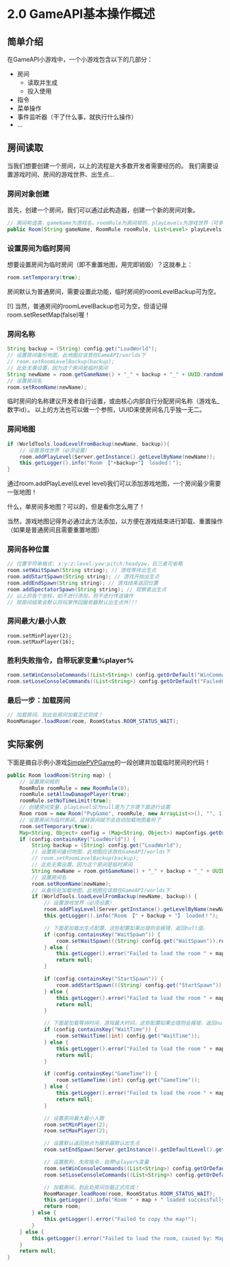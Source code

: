 # 2.0 GameAPI基本操作概述

## 简单介绍
在GameAPI小游戏中，一个小游戏包含以下的几部分：
- 房间
  - 读取并生成
  - 投入使用
- 指令
- 菜单操作
- 事件监听器（干了什么事，就执行什么操作）
- ...

## 房间读取
当我们想要创建一个房间，以上的流程是大多数开发者需要经历的。
我们需要设置游戏时间、房间的游戏世界、出生点...

### 房间对象创建
首先，创建一个房间，我们可以通过此构造器，创建一个新的房间对象。
```java
// 房间构造类，gameName为游戏名，roomRule为房间规则，playLevels为游戏世界（可多个），roomLevelBackup房间备份，round游戏回合
public Room(String gameName, RoomRule roomRule, List<Level> playLevels, String roomLevelBackup, int round)
```
### 设置房间为临时房间
想要设置房间为临时房间（即不重置地图，用完即销毁）？这就奉上：
```java
room.setTemporary(true);
```
房间默认为普通房间，需要设置此功能，临时房间的roomLevelBackup可为空。

[!] 当然，普通房间的roomLevelBackup也可为空，但请记得room.setResetMap(false)喔！
### 房间名称
```java
String backup = (String) config.get("LoadWorld");
// 设置房间备份地图，此地图应该放在GameAPI/worlds下
// room.setRoomLevelBackup(backup);
// 此处无需设置，因为这个房间是临时房间
String newName = room.getGameName() + "_" + backup + "_" + UUID.randomUUID();
// 设置房间名
room.setRoomName(newName);
```
临时房间的名称建议开发者自行设置，或由核心内部自行分配房间名称（游戏名_数字id）。
以上的方法也可以做一个参照，UUID来使房间名几乎独一无二。
### 房间地图
```java
if (WorldTools.loadLevelFromBackup(newName, backup)){
    // 设置游戏世界（必须设置）
    room.addPlayLevel(Server.getInstance().getLevelByName(newName));
    this.getLogger().info("Room 【"+backup+"】 loaded！");
}
```
通过room.addPlayLevel(Level level)我们可以添加游戏地图，一个房间最少需要一张地图！

什么，单房间多地图？可以的，但是看你怎么用了！

当然，游戏地图记得务必通过此方法添加，以方便在游戏结束进行卸载、重置操作（如果是普通房间且需要重置地图）
### 房间各种位置
```java
// 位置字符串格式: x:y:z:level:yaw:pitch:headyaw，后三者可省略
room.setWaitSpawn(String string); // 游戏等待出生点
room.addStartSpawn(String string); // 游戏开始出生点
room.addEndSpawn(String string); // 游戏结束返回位置
room.addSpectatorSpawn(String string); // 观察者出生点
// 以上的各个坐标，如不进行添加，则不进行传送操作
// 除房间结束会默认将玩家传回服务器默认出生点外!!!
```
### 房间最大/最小人数
```
room.setMinPlayer(2);
room.setMaxPlayer(16);
```
### 胜利失败指令，自带玩家变量%player%
```java
room.setWinConsoleCommands((List<String>) config.getOrDefault("WinCommands", new ArrayList<>()));
room.setLoseConsoleCommands((List<String>) config.getOrDefault("FailedCommands", new ArrayList<>()));
```
### 最后一步：加载房间
```java
// 加载房间，到此处房间加载正式完成！
RoomManager.loadRoom(room, RoomStatus.ROOM_STATUS_WAIT);
```
## 实际案例
下面是摘自示例小游戏[SimplePVPGame](https://github.com/glorydark/GameAPI_Example/blob/main/SimplePVPGame/src/main/java/glorydark/pvp/MainClass.java)的一段创建并加载临时房间的代码！
```java
public Room loadRoom(String map) {
    // 设置房间规则
    RoomRule roomRule = new RoomRule(0);
    roomRule.setAllowDamagePlayer(true);
    roomRule.setNoTimeLimit(true);
    // 创建房间变量，playLevel设为null是为了方便下面进行设置
    Room room = new Room("PvpGame", roomRule, new ArrayList<>(), "", 1);
    // 设置房间为临时房间，这样房间就不会自动加载地图备份了
    room.setTemporary(true);
    Map<String, Object> config = (Map<String, Object>) mapConfigs.getOrDefault(map, new HashMap<>());
    if (config.containsKey("LoadWorld")) {
        String backup = (String) config.get("LoadWorld");
        // 设置房间备份地图，此地图应该放在GameAPI/worlds下
        // room.setRoomLevelBackup(backup);
        // 此处无需设置，因为这个房间是临时房间
        String newName = room.getGameName() + "_" + backup + "_" + UUID.randomUUID();
        // 设置房间名
        room.setRoomName(newName);
        // 从备份处加载地图，此地图应该放在GameAPI/worlds下
        if (WorldTools.loadLevelFromBackup(newName, backup)) {
            // 设置游戏世界（必须设置）
            room.addPlayLevel(Server.getInstance().getLevelByName(newName));
            this.getLogger().info("Room 【" + backup + "】 loaded！");

            // 下面是加载出生点配置，这些配置如果出错则会报错，返回null值。
            if (config.containsKey("WaitSpawn")) {
                room.setWaitSpawn(((String) config.get("WaitSpawn")).replace(backup, newName));
            } else {
                this.getLogger().error("Failed to load the room " + map + ", caused by the wrong format in WaitSpawn Configuration!");
                return null;
            }

            if (config.containsKey("StartSpawn")) {
                room.addStartSpawn(((String) config.get("StartSpawn")).replace(backup, newName));
            } else {
                this.getLogger().error("Failed to load the room " + map + ", caused by the wrong format in StartSpawn Configuration!");
                return null;
            }

            // 下面是加载等待时间、游戏最大时间，这些配置如果出错则会报错，返回null值。
            if (config.containsKey("WaitTime")) {
                room.setWaitTime((int) config.get("WaitTime"));
            } else {
                this.getLogger().error("Failed to load the room " + map + ", caused by the wrong format in WaitTime Configuration!");
                return null;
            }

            if (config.containsKey("GameTime")) {
                room.setGameTime((int) config.get("GameTime"));
            } else {
                this.getLogger().error("Failed to load the room " + map + ", caused by the wrong format in GameTime Configuration!");
                return null;
            }

            // 设置房间最大最小人数
            room.setMinPlayer(2);
            room.setMaxPlayer(2);

            // 设置默认返回地点为服务器默认出生点
            room.setEndSpawn(Server.getInstance().getDefaultLevel().getSpawnLocation().getLocation());

            // 设置胜利、失败指令，自带%player%变量
            room.setWinConsoleCommands((List<String>) config.getOrDefault("WinCommands", new ArrayList<>()));
            room.setLoseConsoleCommands((List<String>) config.getOrDefault("FailedCommands", new ArrayList<>()));

            // 加载房间，到此处房间加载正式完成！
            RoomManager.loadRoom(room, RoomStatus.ROOM_STATUS_WAIT);
            this.getLogger().info("Room " + map + " loaded successfully!");
            return room;
        } else {
            this.getLogger().error("Failed to copy the map!");
        }
    } else {
        this.getLogger().error("Failed to load the room, caused by: MapNotFoundException");
    }
    return null;
}
```